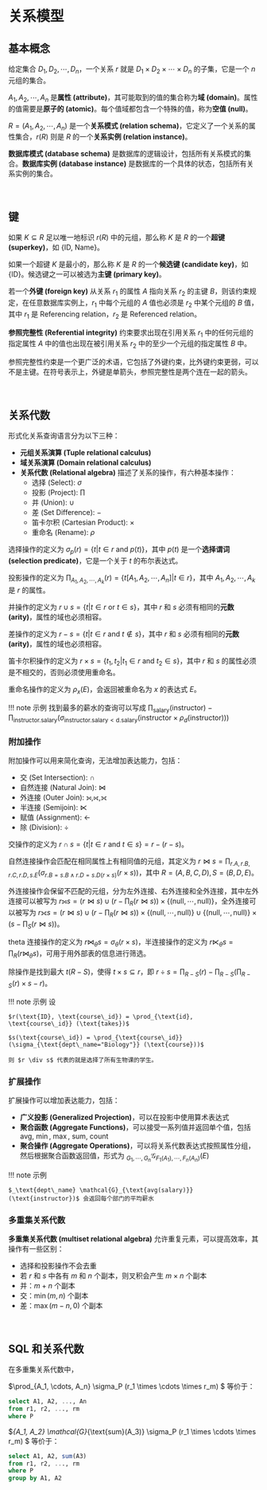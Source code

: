 
# 关系模型

## 基本概念

给定集合 $D_1, D_2, \cdots, D_n$，一个关系 $r$ 就是 $D_1 \times D_2 \times \cdots \times D_n$ 的子集，它是一个 $n$ 元组的集合。

$A_1, A_2, \cdots, A_n$ 是**属性 (attribute)**，其可能取到的值的集合称为**域 (domain)**。属性的值需要是**原子的 (atomic)**。每个值域都包含一个特殊的值，称为**空值 (null)**。

$R = (A_1, A_2, \cdots, A_n)$ 是一个**关系模式 (relation schema)**，它定义了一个关系的属性集合，$r(R)$ 则是 $R$ 的一个**关系实例 (relation instance)**。

**数据库模式 (database schema)** 是数据库的逻辑设计，包括所有关系模式的集合。**数据库实例 (database instance)** 是数据库的一个具体的状态，包括所有关系实例的集合。



<br>

## 键

如果 $K\subseteq R$ 足以唯一地标识 $r(R)$ 中的元组，那么称 $K$ 是 $R$ 的一个**超键 (superkey)**，如 \{ID, Name\}。

如果一个超键 $K$ 是最小的，那么称 $K$ 是 $R$ 的一个**候选键 (candidate key)**，如 \{ID\}。候选键之一可以被选为**主键 (primary key)**。

若一个**外键 (foreign key)** 从关系 $r_1$ 的属性 $A$ 指向关系 $r_2$ 的主键 $B$，则该约束规定，在任意数据库实例上，$r_1$ 中每个元组的 $A$ 值也必须是 $r_2$ 中某个元组的 $B$ 值，其中 $r_1$ 是 Referencing relation，$r_2$ 是 Referenced relation。

**参照完整性 (Referential integrity)** 约束要求出现在引用关系 $r_1$ 中的任何元组的指定属性 $A$ 中的值也出现在被引用关系 $r_2$ 中的至少一个元组的指定属性 $B$ 中。

参照完整性约束是一个更广泛的术语，它包括了外键约束，比外键约束更弱，可以不是主键。在符号表示上，外键是单箭头，参照完整性是两个连在一起的箭头。




<br>

## 关系代数

形式化关系查询语言分为以下三种：

- **元组关系演算 (Tuple relational calculus)**
- **域关系演算 (Domain relational calculus)**
- **关系代数 (Relational algebra)** 描述了关系的操作，有六种基本操作：
    - 选择 (Select): $\sigma$
    - 投影 (Project): $\prod$
    - 并 (Union): $\cup$
    - 差 (Set Difference): $-$
    - 笛卡尔积 (Cartesian Product): $\times$
    - 重命名 (Rename): $\rho$

选择操作的定义为 $\sigma_p(r) = \{ t | t\in r \text{ and } p(t) \}$，其中 $p(t)$ 是一个**选择谓词 (selection predicate)**，它是一个关于 $t$ 的布尔表达式。

投影操作的定义为 $\prod_{A_1, A_2, \cdots, A_k}(r) = \{ t[A_1, A_2, \cdots, A_n] | t\in r \}$，其中 $A_1, A_2, \cdots, A_k$ 是 $r$ 的属性。

并操作的定义为 $r \cup s = \{ t | t\in r \text{ or } t\in s \}$，其中 $r$ 和 $s$ 必须有相同的**元数 (arity)**，属性的域也必须相容。

差操作的定义为 $r - s = \{ t | t\in r \text{ and } t\notin s \}$，其中 $r$ 和 $s$ 必须有相同的**元数 (arity)**，属性的域也必须相容。

笛卡尔积操作的定义为 $r \times s = \{ t_1, t_2 | t_1\in r \text{ and } t_2\in s \}$，其中 $r$ 和 $s$ 的属性必须是不相交的，否则必须使用重命名。

重命名操作的定义为 $\rho_x (E)$，会返回被重命名为 $x$ 的表达式 $E$。

!!! note 示例
    找到最多的薪水的查询可以写成 $\prod_{\text{salary}}(\text{instructor}) - \prod_{\text{instructor.salary}}(\sigma_{\text{instructor.salary} < \text{d.salary}}(\text{instructor} \times \rho_d(\text{instructor})))$

### 附加操作

附加操作可以用来简化查询，无法增加表达能力，包括：

- 交 (Set Intersection): $\cap$
- 自然连接 (Natural Join): $\Join$
- 外连接 (Outer Join): $⟕, ⟖, ⟗$
- 半连接 (Semijoin): $\ltimes$
- 赋值 (Assignment): $\leftarrow$
- 除 (Division): $\div$

交操作的定义为 $r \cap s = \{ t | t\in r \text{ and } t\in s \} = r - (r - s)$。

自然连接操作会匹配在相同属性上有相同值的元组，其定义为 $r \Join s = \prod_{r.A, r.B, r.C, r.D, s.E} (\sigma_{r.B=s.B \wedge r.D=s.D(r \times s)} (r \times s))$，其中 $R = (A, B, C, D), S = (B, D, E)$。

外连接操作会保留不匹配的元组，分为左外连接、右外连接和全外连接，其中左外连接可以被写为 $r ⟕ s = (r \Join s) \cup (r - \prod_R (r \Join s)) \times \{ (\text{null}, \cdots, \text{null}) \}$，全外连接可以被写为 $r ⟗ s = (r \Join s) \cup (r - \prod_R (r \Join s)) \times \{ (\text{null}, \cdots, \text{null}) \} \cup \{ (\text{null}, \cdots, \text{null}) \} \times (s - \prod_S (r \Join s))$。

theta 连接操作的定义为 $r \Join_{\theta} s = \sigma_{\theta}(r \times s)$，半连接操作的定义为 $r \ltimes_{\theta} s = \prod_R (r \Join_{\theta} s)$，可用于用外部表的信息进行筛选。

除操作是找到最大 $t(R - S)$，使得 $t \times s \subseteq r$，即 $r \div s =  \prod_{R-S}(r) - \prod_{R-S} (\prod_{R-S}(r) \times s - r)$。

!!! note 示例
    设

    $r(\text{ID}, \text{course\_id}) = \prod_{\text{id}, \text{course\_id}} (\text{takes})$

    $s(\text{course\_id}) = \prod_{\text{course\_id}} (\sigma_{\text{dept\_name="Biology"}} (\text{course}))$

    则 $r \div s$ 代表的就是选择了所有生物课的学生。

### 扩展操作

扩展操作可以增加表达能力，包括：

- **广义投影 (Generalized Projection)**，可以在投影中使用算术表达式
- **聚合函数 (Aggregate Functions)**，可以接受一系列值并返回单个值，包括 $\text{avg}$, $\min$, $\max$, $\text{sum}$, $\text{count}$
- **聚合操作 (Aggregate Operations)**，可以将关系代数表达式按照属性分组，然后根据聚合函数返回值，形式为 $_{G_1, \cdots, G_n} \mathcal{G}_{F_1(A_1), \cdots, F_n(A_n)} (E)$

!!! note 示例

    $_\text{dept\_name} \mathcal{G}_{\text{avg(salary)}} (\text{instructor})$ 会返回每个部门的平均薪水


### 多重集关系代数

**多重集关系代数 (multiset relational algebra)** 允许重复元素，可以提高效率，其操作有一些区别：

- 选择和投影操作不会去重
- 若 $r$ 和 $s$ 中各有 $m$ 和 $n$ 个副本，则叉积会产生 $m \times n$ 个副本
- 并：$m + n$ 个副本
- 交：$\min(m, n)$ 个副本
- 差：$\max(m - n, 0)$ 个副本



<br>

## SQL 和关系代数

在多重集关系代数中，

$\prod_{A_1, \cdots, A_n} \sigma_P (r_1 \times \cdots \times r_m) $ 等价于：

```sql
select A1, A2, ..., An
from r1, r2, ..., rm
where P
```

$_{A_1, A_2} \mathcal{G}_{\text{sum}(A_3)} \sigma_P (r_1 \times \cdots \times r_m) $ 等价于：

```sql
select A1, A2, sum(A3)
from r1, r2, ..., rm
where P
group by A1, A2
```

